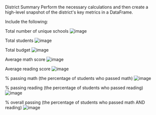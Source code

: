 District Summary
Perform the necessary calculations and then create a high-level snapshot of the district's key metrics in a DataFrame.

Include the following:

Total number of unique schools
![image](https://github.com/Nielatrue/pandas-challenge/assets/144754677/079f28af-77b7-413f-b2d9-ed8f44d38056)


Total students
![image](https://github.com/Nielatrue/pandas-challenge/assets/144754677/ea069956-3875-4a84-9578-7e9149b7f1dd)


Total budget
![image](https://github.com/Nielatrue/pandas-challenge/assets/144754677/0630be2a-6e59-4c8c-8b9b-48d2adc77ff8)


Average math score
![image](https://github.com/Nielatrue/pandas-challenge/assets/144754677/6710abcd-7aee-4912-910c-9d78f4cb9efb)


Average reading score
![image](https://github.com/Nielatrue/pandas-challenge/assets/144754677/6440d07f-943b-4005-b4c5-2eaad7569906)

% passing math (the percentage of students who passed math)
![image](https://github.com/Nielatrue/pandas-challenge/assets/144754677/7af81664-5a0b-4c1b-9182-96f2f4b83592)


% passing reading (the percentage of students who passed reading)
![image](https://github.com/Nielatrue/pandas-challenge/assets/144754677/383ede6c-413a-4ad2-8c3c-65b841f1d78b)


% overall passing (the percentage of students who passed math AND reading)
![image](https://github.com/Nielatrue/pandas-challenge/assets/144754677/6f448362-5543-4ab5-b94a-9e6cff33c069)
